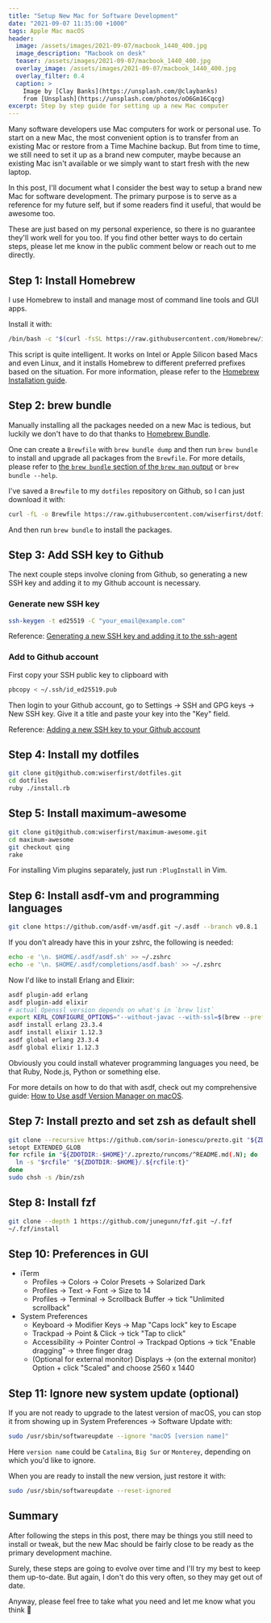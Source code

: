 ```yaml
---
title: "Setup New Mac for Software Development"
date: "2021-09-07 11:35:00 +1000"
tags: Apple Mac macOS
header:
  image: /assets/images/2021-09-07/macbook_1440_400.jpg
  image_description: "Macbook on desk"
  teaser: /assets/images/2021-09-07/macbook_1440_400.jpg
  overlay_image: /assets/images/2021-09-07/macbook_1440_400.jpg
  overlay_filter: 0.4
  caption: >
    Image by [Clay Banks](https://unsplash.com/@claybanks)
    from [Unsplash](https://unsplash.com/photos/oO6Gm16Cqcg)
excerpt: Step by step guide for setting up a new Mac computer
---
```


Many software developers use Mac computers for work or personal use. To start
on a new Mac, the most convenient option is to transfer from an existing Mac or
restore from a Time Machine backup. But from time to time, we still need to set
it up as a brand new computer, maybe because an existing Mac isn't available or
we simply want to start fresh with the new laptop.

In this post, I'll document what I consider the best way to setup a brand new
Mac for software development. The primary purpose is to serve as a reference
for my future self, but if some readers find it useful, that would be awesome
too.

These are just based on my personal experience, so there is no guarantee they'll
work well for you too. If you find other better ways to do certain steps, please
let me know in the public comment below or reach out to me directly.

## Step 1: Install Homebrew

I use Homebrew to install and manage most of command line tools and GUI apps.

Install it with:

```sh
/bin/bash -c "$(curl -fsSL https://raw.githubusercontent.com/Homebrew/install/HEAD/install.sh)"
```

This script is quite intelligent. It works on Intel or Apple Silicon based Macs
and even Linux, and it installs Homebrew to different preferred prefixes based
on the situation. For more information, please refer to the [Homebrew
Installation guide].

## Step 2: brew bundle

Manually installing all the packages needed on a new Mac is tedious, but luckily
we don't have to do that thanks to [Homebrew Bundle].

One can create a `Brewfile` with `brew bundle dump` and then run `brew bundle`
to install and upgrade all packages from the `Brewfile`. For more details,
please refer to [the `brew bundle` section of the `brew man` output][bundle
manpage] or `brew bundle --help`.

I've saved a `Brewfile` to my `dotfiles` repository on Github, so I can just
download it with:

```sh
curl -fL -o Brewfile https://raw.githubusercontent.com/wiserfirst/dotfiles/master/Brewfile
```

And then run `brew bundle` to install the packages.

## Step 3: Add SSH key to Github

The next couple steps involve cloning from Github, so generating a new SSH key
and adding it to my Github account is necessary.

### Generate new SSH key

```sh
ssh-keygen -t ed25519 -C "your_email@example.com"
```

Reference: [Generating a new SSH key and adding it to the ssh-agent][Github generate SSH key docs]

### Add to Github account

First copy your SSH public key to clipboard with

```sh
pbcopy < ~/.ssh/id_ed25519.pub
```

Then login to your Github account, go to Settings -> SSH and GPG keys -> New SSH
key. Give it a title and paste your key into the "Key" field.

Reference: [Adding a new SSH key to your Github account][Github add SSH key
docs]

## Step 4: Install my dotfiles

```sh
git clone git@github.com:wiserfirst/dotfiles.git
cd dotfiles
ruby ./install.rb
```

## Step 5: Install maximum-awesome

```sh
git clone git@github.com:wiserfirst/maximum-awesome.git
cd maximum-awesome
git checkout qing
rake
```

For installing Vim plugins separately, just run `:PlugInstall` in Vim.

## Step 6: Install asdf-vm and programming languages

```sh
git clone https://github.com/asdf-vm/asdf.git ~/.asdf --branch v0.8.1
```

If you don't already have this in your zshrc, the following is needed:

```sh
echo -e '\n. $HOME/.asdf/asdf.sh' >> ~/.zshrc
echo -e '\n. $HOME/.asdf/completions/asdf.bash' >> ~/.zshrc
```

Now I'd like to install Erlang and Elixir:

```sh
asdf plugin-add erlang
asdf plugin-add elixir
# actual Openssl version depends on what's in `brew list`
export KERL_CONFIGURE_OPTIONS="--without-javac --with-ssl=$(brew --prefix openssl@1.1)"
asdf install erlang 23.3.4
asdf install elixir 1.12.3
asdf global erlang 23.3.4
asdf global elixir 1.12.3
```

Obviously you could install whatever programming languages you need, be that
Ruby, Node.js, Python or something else.

For more details on how to do that with asdf, check out my comprehensive guide:
[How to Use asdf Version Manager on macOS].

## Step 7: Install prezto and set zsh as default shell

```sh
git clone --recursive https://github.com/sorin-ionescu/prezto.git "${ZDOTDIR:-$HOME}/.zprezto"
setopt EXTENDED_GLOB
for rcfile in "${ZDOTDIR:-$HOME}"/.zprezto/runcoms/^README.md(.N); do
  ln -s "$rcfile" "${ZDOTDIR:-$HOME}/.${rcfile:t}"
done
sudo chsh -s /bin/zsh
```

## Step 8: Install fzf

```sh
git clone --depth 1 https://github.com/junegunn/fzf.git ~/.fzf
~/.fzf/install
```

## Step 10: Preferences in GUI

* iTerm
  * Profiles -> Colors -> Color Presets -> Solarized Dark
  * Profiles -> Text -> Font -> Size to 14
  * Profiles -> Terminal -> Scrollback Buffer -> tick "Unlimited scrollback"
* System Preferences
  * Keyboard -> Modifier Keys -> Map "Caps lock" key to Escape
  * Trackpad -> Point & Click -> tick "Tap to click"
  * Accessibility -> Pointer Control -> Trackpad Options -> tick "Enable
      dragging" -> three finger drag
  * (Optional for external monitor) Displays -> (on the external monitor) Option + click "Scaled" and choose
      2560 x 1440

## Step 11: Ignore new system update (optional)

If you are not ready to upgrade to the latest version of macOS, you can stop it
from showing up in System Preferences -> Software Update with:

```sh
sudo /usr/sbin/softwareupdate --ignore "macOS [version name]"
```

Here `version name` could be `Catalina`, `Big Sur` or `Monterey`, depending on
which you'd like to ignore.

When you are ready to install the new version, just restore it with:

```sh
sudo /usr/sbin/softwareupdate --reset-ignored
```

## Summary

After following the steps in this post, there may be things you still need to
install or tweak, but the new Mac should be fairly close to be ready as the
primary development machine.

Surely, these steps are going to evolve over time and I'll try my best to keep
them up-to-date. But again, I don't do this very often, so they may get out of
date.

Anyway, please feel free to take what you need and let me know what you think
:slightly_smiling_face:

[bundle manpage]: https://docs.brew.sh/Manpage#bundle-subcommand
[Github add SSH key docs]: https://docs.github.com/en/github/authenticating-to-github/connecting-to-github-with-ssh/adding-a-new-ssh-key-to-your-github-account
[Github generate SSH key docs]: https://help.github.com/en/github/authenticating-to-github/generating-a-new-ssh-key-and-adding-it-to-the-ssh-agent
[Homebrew Bundle]: https://github.com/Homebrew/homebrew-bundle
[Homebrew Installation guide]: https://docs.brew.sh/Installation
[How to Use asdf Version Manager on macOS]: /blog/how-to-use-asdf-on-macos/
